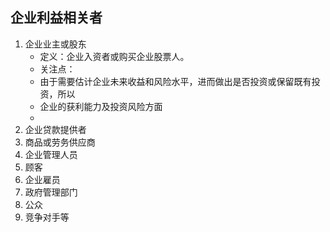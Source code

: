 ## 企业利益相关者
1. 企业业主或股东
   + 定义：企业入资者或购买企业股票人。
   + 关注点：
   + 由于需要估计企业未来收益和风险水平，进而做出是否投资或保留既有投资，所以
    + 企业的获利能力及投资风险方面
    + 
2. 企业贷款提供者
3. 商品或劳务供应商
4. 企业管理人员
5. 顾客
6. 企业雇员
7. 政府管理部门
8. 公众
9.  竞争对手等
